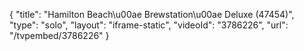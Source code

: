 {
    "title": "Hamilton Beach\u00ae Brewstation\u00ae Deluxe (47454)",
    "type": "solo",
    "layout": "iframe-static",
    "videoId": "3786226",
    "url": "\/tvpembed\/3786226"
}
